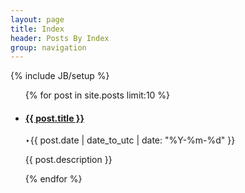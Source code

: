 ```yaml
---
layout: page
title: Index
header: Posts By Index
group: navigation
---
```

{% include JB/setup %}
<!--
<h2>Recent Posts</h2>

<ul class="posts">
  {% for post in site.posts limit:10 %}
    <li><span>{{ post.date | date_to_string }}</span> &raquo; <a href="{{ BASE_PATH }}{{ post.url }}">{{ post.title }}</a></li>
  {% endfor %}
</ul>
-->

<div class="row-fluid">
  <div class="span12">
    <div class="content splash">
      <ul class="thumbnails">
      {% for post in site.posts limit:10 %}
        <li class="span3 page_icon">
          <div class="thumbnail">
            <h4><a href="{{ BASE_PATH }}{{ post.url }}">{{ post.title }}</a></h4>
            <p class="v-date"><span>&#8227;</span><time pubdate="{{ post.date | date_to_utc | date: '%Y-%m-%d' }}">{{ post.date | date_to_utc | date: "%Y-%m-%d" }}</time></p>
           <p>{{ post.description }}</p>
          </div>
        </li>
      {% endfor %}
      </ul>
    </div>
  </div>
</div>

